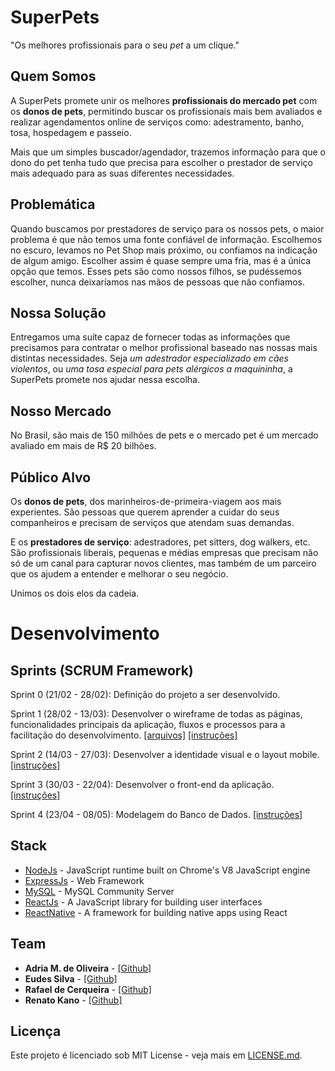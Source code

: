 # SuperPets

"Os melhores profissionais para o seu *pet* a um clique."

## Quem Somos
A SuperPets promete unir os melhores **profissionais do mercado pet** com os **donos de pets**, permitindo buscar os profissionais mais bem avaliados e realizar agendamentos online de serviços como: adestramento, banho, tosa, hospedagem e passeio. 

Mais que um simples buscador/agendador, trazemos informação para que o dono do pet tenha tudo que precisa para escolher o prestador de serviço mais adequado para as suas diferentes necessidades.

## Problemática
Quando buscamos por prestadores de serviço para os nossos pets, o maior problema é que não temos uma fonte confiável de informação. Escolhemos no escuro, levamos no Pet Shop mais próximo, ou confiamos na indicação de algum amigo. Escolher assim é quase sempre uma fria, mas é a única opção que temos. Esses pets são como nossos filhos, se pudéssemos escolher, nunca deixaríamos nas mãos de pessoas que não confiamos. 

## Nossa Solução
Entregamos uma suíte capaz de fornecer todas as informações que precisamos para contratar o melhor profissional baseado nas nossas mais distintas necessidades. Seja *um adestrador especializado em cães violentos*, ou *uma tosa especial para pets alérgicos a maquininha*, a SuperPets promete nos ajudar nessa escolha. 

## Nosso Mercado
No Brasil, são mais de 150 milhões de pets e o mercado pet é um mercado avaliado em mais de R$ 20 bilhões. 

## Público Alvo
Os **donos de pets**, dos marinheiros-de-primeira-viagem aos mais experientes. São pessoas que querem aprender a cuidar do seus companheiros e precisam de serviços que atendam suas demandas. 

E os **prestadores de serviço**: adestradores, pet sitters, dog walkers, etc. São profissionais liberais, pequenas e médias empresas que precisam não só de um canal para capturar novos clientes, mas também de um parceiro que os ajudem a entender e melhorar o seu negócio. 

Unimos os dois elos da cadeia.

# Desenvolvimento
## Sprints (SCRUM Framework)
Sprint 0 (21/02 - 28/02): Definição do projeto a ser desenvolvido.

Sprint 1 (28/02 - 13/03): Desenvolver o wireframe de todas as páginas, funcionalidades principais da aplicação, fluxos e processos para a facilitação do desenvolvimento. [[arquivos]](https://github.com/renatokano/dh-super-pets/tree/master/layout) [[instruções]](https://github.com/renatokano/dh-super-pets/blob/master/instructions/Sprint-1.pdf)

Sprint 2 (14/03 - 27/03): Desenvolver a identidade visual e o layout mobile. [[instruções]](https://github.com/renatokano/dh-super-pets/blob/master/instructions/Sprint-2.pdf)

Sprint 3 (30/03 - 22/04): Desenvolver o front-end da aplicação. [[instruções]](https://github.com/renatokano/dh-super-pets/blob/master/instructions/Sprint-3.pdf)

Sprint 4 (23/04 - 08/05): Modelagem do Banco de Dados. [[instruções]](https://github.com/renatokano/dh-super-pets/blob/master/instructions/Sprint-4.pdf)

## Stack
* [NodeJs](https://nodejs.org/dist/latest-v12.x/docs/api/) - JavaScript runtime built on Chrome's V8 JavaScript engine
* [ExpressJs](https://expressjs.com/en/4x/api.html) - Web Framework
* [MySQL](https://dev.mysql.com/downloads/mysql/) - MySQL Community Server
* [ReactJs](https://reactjs.org/docs/getting-started.html) - A JavaScript library for building user interfaces
* [ReactNative](https://facebook.github.io/react-native) - A framework for building native apps using React

## Team
* **Adria M. de Oliveira** - [[Github]](https://github.com/adriamenezes)
* **Eudes Silva** - [[Github]](https://github.com/EudesJS)
* **Rafael de Cerqueira** - [[Github]](https://github.com/rafaelcerqueira)
* **Renato Kano** - [[Github]](https://github.com/renatokano)

## Licença
Este projeto é licenciado sob MIT License - veja mais em [LICENSE.md](LICENSE.md).
